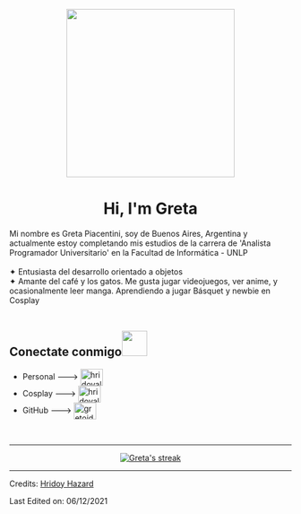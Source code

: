 <p align="center">
   <img src="https://i.pinimg.com/originals/17/be/56/17be564b797ff8c1cd5d7a6c56802ad2.gif" width="300px">
</p>
<h1 align="center">Hi, I'm Greta</h1>
Mi nombre es Greta Piacentini, soy de Buenos Aires, Argentina y actualmente estoy completando mis estudios de la carrera de 'Analista Programador Universitario' en la <ahref="https://www.info.unlp.edu.ar/">Facultad de Informática - UNLP </a>
<br></br>
✦ Entusiasta del desarrollo orientado a objetos<br>
✦ Amante del café y los gatos. Me gusta jugar videojuegos, ver anime, y ocasionalmente leer manga. Aprendiendo a jugar Básquet y newbie en Cosplay<br></br>

<h2>Conectate conmigo<img src="https://img.itch.zone/aW1nLzU2MjMxMzUuZ2lm/original/08ZIQG.gif" width="45px"></h2>

- Personal ---> <a href="https://instagram.com/gretoide_" target="blank"><img align="center" src="https://raw.githubusercontent.com/rahuldkjain/github-profile-readme-generator/master/src/images/icons/Social/instagram.svg" alt="hridoyalhazard" height="30" width="40" /></a><br>
- Cosplay ---> <a href="https://instagram.com/gretoide.cos" target="blank"><img align="center" src="https://raw.githubusercontent.com/rahuldkjain/github-profile-readme-generator/master/src/images/icons/Social/instagram.svg" alt="hridoyalhazard" height="30" width="40" /></a><br>
- GitHub ---> <a href="https://github.com/gretoide" target="blank"><img align="center" src="https://raw.githubusercontent.com/rahuldkjain/github-profile-readme-generator/master/src/images/icons/Social/github.svg" alt="gretoide" height="30" width="40" /></a><br>

<br>

<hr></hr>

<p align="center">
    <a href="https://github.com/gretoide/github-readme-streak-stats">
        <img title="✦ Get streak stats for your profile at git.io/streak-stats" alt="Greta's streak" src="https://github-readme-streak-stats.herokuapp.com/?user=gretoide&theme=black-ice&hide_border=true&stroke=0000&background=060A0CD0"/>
    </a>
</p>



-----
Credits: [Hridoy Hazard](https://github.com/HridoyHazard)

Last Edited on: 06/12/2021
